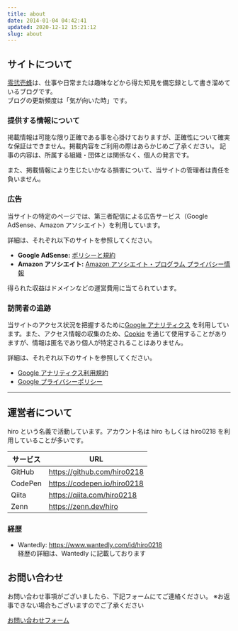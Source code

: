 ```yaml
---
title: about
date: 2014-01-04 04:42:41
updated: 2020-12-12 15:21:12
slug: about
---
```


## サイトについて

[零弐壱蜂](https://b.0218.jp/)は、仕事や日常または趣味などから得た知見を備忘録として書き溜めているブログです。  
ブログの更新頻度は「気が向いた時」です。

### 提供する情報について

掲載情報は可能な限り正確である事を心掛けておりますが、正確性について確実な保証はできません。掲載内容をご利用の際はあらかじめご了承ください。
記事の内容は、所属する組織・団体とは関係なく、個人の発言です。

また、掲載情報により生じたいかなる損害について、当サイトの管理者は責任を負いません。

### 広告

当サイトの特定のページでは、第三者配信による広告サービス（Google AdSense、Amazon アソシエイト）を利用しています。

詳細は、それぞれ以下のサイトを参照してください。

- **Google AdSense:** [ポリシーと規約](https://policies.google.com/technologies/ads?hl=ja)
- **Amazon アソシエイト:** [Amazon アソシエイト・プログラム プライバシー情報](https://rcm-jp.amazon.co.jp/e/cm/privacy-policy.html?o=9)

得られた収益はドメインなどの運営費用に当てられています。

### 訪問者の追跡

当サイトのアクセス状況を把握するために[Google アナリティクス](https://marketingplatform.google.com/about/analytics/terms/jp/) を利用しています。また、アクセス情報の収集のため、[Cookie](https://policies.google.com/technologies/cookies) を通じて使用することがありますが、情報は匿名であり個人が特定されることはありません。

詳細は、それぞれ以下のサイトを参照してください。

- [Google アナリティクス利用規約](https://marketingplatform.google.com/about/analytics/terms/jp/)
- [Google プライバシーポリシー](https://policies.google.com/privacy?hl=ja)

---

## 運営者について

hiro という名義で活動しています。アカウント名は hiro もしくは hiro0218 を利用していることが多いです。

| サービス | URL                         |
| -------- | --------------------------- |
| GitHub   | https://github.com/hiro0218 |
| CodePen  | https://codepen.io/hiro0218 |
| Qiita    | https://qiita.com/hiro0218  |
| Zenn     | https://zenn.dev/hiro       |

### 経歴

- Wantedly: https://www.wantedly.com/id/hiro0218  
  経歴の詳細は、Wantedly に記載しております

## お問い合わせ

お問い合わせ事項がございましたら、下記フォームにてご連絡ください。
※お返事できない場合もございますのでご了承ください

[お問い合わせフォーム](https://goo.gl/forms/9l1uAOVef8Wp3IFC2)
